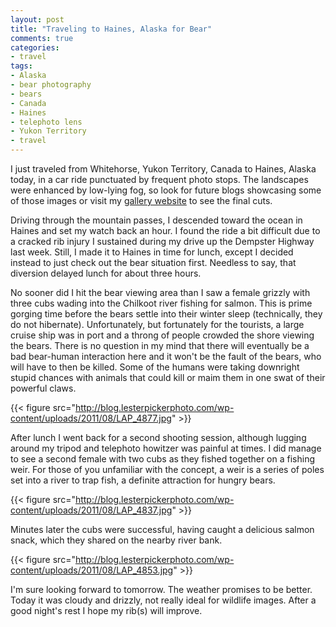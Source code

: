 ```yaml
---
layout: post
title: "Traveling to Haines, Alaska for Bear"
comments: true
categories:
- travel
tags:
- Alaska
- bear photography
- bears
- Canada
- Haines
- telephoto lens
- Yukon Territory
- travel
---
```

I just traveled from Whitehorse, Yukon Territory, Canada to Haines, Alaska</a> today, in a car ride punctuated by frequent photo stops. The landscapes were enhanced by low-lying fog, so look for future blogs showcasing some of those images or visit my <a href="http://www.lesterpickerphoto.com">gallery website</a> to see the final cuts.

Driving through the mountain passes, I descended toward the ocean in Haines and set my watch back an hour. I found the ride a bit difficult due to a cracked rib injury I sustained during my drive up the Dempster Highway last week. Still, I made it to Haines in time for lunch, except I decided instead to just check out the bear situation first. Needless to say, that diversion delayed lunch for about three hours.

No sooner did I hit the bear viewing area than I saw a female grizzly with three cubs wading into the Chilkoot river fishing for salmon. This is prime gorging time before the bears settle into their winter sleep (technically, they do not hibernate). Unfortunately, but fortunately for the tourists, a large cruise ship was in port and a throng of people crowded the shore viewing the bears. There is no question in my mind that there will eventually be a bad bear-human interaction here and it won't be the fault of the bears, who will have to then be killed. Some of the humans were taking downright stupid chances with animals that could kill or maim them in one swat of their powerful claws.

{{< figure src="http://blog.lesterpickerphoto.com/wp-content/uploads/2011/08/LAP_4877.jpg" >}}

After lunch I went back for a second shooting session, although lugging around my tripod and telephoto howitzer was painful at times. I did manage to see a second female with two cubs as they fished together on a fishing weir. For those of you unfamiliar with the concept, a weir is a series of poles set into a river to trap fish, a definite attraction for hungry bears.

{{< figure src="http://blog.lesterpickerphoto.com/wp-content/uploads/2011/08/LAP_4837.jpg" >}}

Minutes later the cubs were successful, having caught a delicious salmon snack, which they shared on the nearby river bank.

{{< figure src="http://blog.lesterpickerphoto.com/wp-content/uploads/2011/08/LAP_4853.jpg" >}}

I'm sure looking forward to tomorrow. The weather promises to be better. Today it was cloudy and drizzly, not really ideal for wildlife images. After a good night's rest I hope my rib(s) will improve.